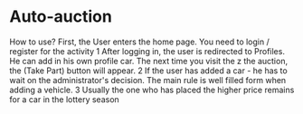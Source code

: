 # Auto-auction
How to use?
First, the User enters the home page.
You need to login / register for the activity
1
After logging in, the user is redirected to
Profiles. He can add in his own profile
car. The next time you visit the z
the auction, the (Take Part) button will appear.
2
If the user has added a car - he has to wait
on the administrator's decision. The main rule is
well filled form when adding a vehicle.
3
Usually the one who has placed the higher price remains
for a car in the lottery season
